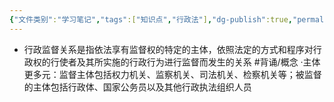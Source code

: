 ```yaml
---
{"文件类别":"学习笔记","tags":["知识点","行政法"],"dg-publish":true,"permalink":"/学习笔记studyup/行政法学/行政监督关系/","dgPassFrontmatter":true,"created":"2024-09-19T13:42:54.708+08:00","updated":"2024-10-25T12:37:09.308+08:00"}
---
```


- 行政监督关系是指依法享有监督权的特定的主体，依照法定的方式和程序对行政权的行使者及其所实施的行政行为进行监督而发生的关系 #背诵/概念 
·主体更多元：监督主体包括权力机关、监察机关、司法机关、检察机关等；被监督的主体包括行政体、国家公务员以及其他行政执法组织人员